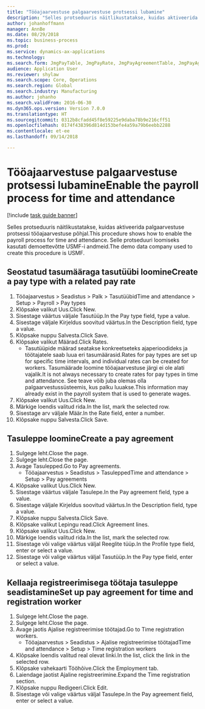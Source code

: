 ```yaml
--- 
title: "Tööajaarvestuse palgaarvestuse protsessi lubamine"
description: "Selles protseduuris näitlikustatakse, kuidas aktiveerida palgaarvestuse protsessi tööajaarvestuse põhjal."
author: johanhoffmann
manager: AnnBe
ms.date: 08/29/2018
ms.topic: business-process
ms.prod: 
ms.service: dynamics-ax-applications
ms.technology: 
ms.search.form: JmgPayTable, JmgPayRate, JmgPayAgreementTable, JmgPayAgreementLine, HcmWorker
audience: Application User
ms.reviewer: shylaw
ms.search.scope: Core, Operations
ms.search.region: Global
ms.search.industry: Manufacturing
ms.author: johanho
ms.search.validFrom: 2016-06-30
ms.dyn365.ops.version: Version 7.0.0
ms.translationtype: HT
ms.sourcegitcommit: 0312b8cfadd45f8e59225e9daba78b9e216cff51
ms.openlocfilehash: 0174f438396d814d153befe4a59a79b6eebb2288
ms.contentlocale: et-ee
ms.lasthandoff: 09/14/2018

---
```

# <a name="enable-the-payroll-process-for-time-and-attendance"></a><span data-ttu-id="b69e5-103">Tööajaarvestuse palgaarvestuse protsessi lubamine</span><span class="sxs-lookup"><span data-stu-id="b69e5-103">Enable the payroll process for time and attendance</span></span>

[!include [task guide banner](../../includes/task-guide-banner.md)]

<span data-ttu-id="b69e5-104">Selles protseduuris näitlikustatakse, kuidas aktiveerida palgaarvestuse protsessi tööajaarvestuse põhjal.</span><span class="sxs-lookup"><span data-stu-id="b69e5-104">This procedure shows how to enable the payroll process for time and attendance.</span></span> <span data-ttu-id="b69e5-105">Selle protseduuri loomiseks kasutati demoettevõtte USMF-i andmeid.</span><span class="sxs-lookup"><span data-stu-id="b69e5-105">The demo data company used to create this procedure is USMF.</span></span>


## <a name="create-a-pay-type-with-a-related-pay-rate"></a><span data-ttu-id="b69e5-106">Seostatud tasumääraga tasutüübi loomine</span><span class="sxs-lookup"><span data-stu-id="b69e5-106">Create a pay type with a related pay rate</span></span>
1. <span data-ttu-id="b69e5-107">Tööajaarvestus > Seadistus > Palk > Tasutüübid</span><span class="sxs-lookup"><span data-stu-id="b69e5-107">Time and attendance > Setup > Payroll > Pay types</span></span>
2. <span data-ttu-id="b69e5-108">Klõpsake valikut Uus.</span><span class="sxs-lookup"><span data-stu-id="b69e5-108">Click New.</span></span>
3. <span data-ttu-id="b69e5-109">Sisestage väärtus väljale Tasutüüp.</span><span class="sxs-lookup"><span data-stu-id="b69e5-109">In the Pay type field, type a value.</span></span>
4. <span data-ttu-id="b69e5-110">Sisestage väljale Kirjeldus soovitud väärtus.</span><span class="sxs-lookup"><span data-stu-id="b69e5-110">In the Description field, type a value.</span></span>
5. <span data-ttu-id="b69e5-111">Klõpsake nuppu Salvesta.</span><span class="sxs-lookup"><span data-stu-id="b69e5-111">Click Save.</span></span>
6. <span data-ttu-id="b69e5-112">Klõpsake valikut Määrad.</span><span class="sxs-lookup"><span data-stu-id="b69e5-112">Click Rates.</span></span>
    * <span data-ttu-id="b69e5-113">Tasutüüpide määrad seatakse konkreetseteks ajaperioodideks ja töötajatele saab luua eri tasumäärasid.</span><span class="sxs-lookup"><span data-stu-id="b69e5-113">Rates for pay types are set up for specific time intervals, and individual rates can be created for workers.</span></span> <span data-ttu-id="b69e5-114">Tasumäärade loomine tööajaarvestuse järgi ei ole alati vajalik.</span><span class="sxs-lookup"><span data-stu-id="b69e5-114">It is not always necessary to create rates for pay types in time and attendance.</span></span> <span data-ttu-id="b69e5-115">See teave võib juba olemas olla palgaarvestussüsteemis, kus palku luuakse.</span><span class="sxs-lookup"><span data-stu-id="b69e5-115">This information may already exist in the payroll system that is used to generate wages.</span></span>  
7. <span data-ttu-id="b69e5-116">Klõpsake valikut Uus.</span><span class="sxs-lookup"><span data-stu-id="b69e5-116">Click New.</span></span>
8. <span data-ttu-id="b69e5-117">Märkige loendis valitud rida.</span><span class="sxs-lookup"><span data-stu-id="b69e5-117">In the list, mark the selected row.</span></span>
9. <span data-ttu-id="b69e5-118">Sisestage arv väljale Määr.</span><span class="sxs-lookup"><span data-stu-id="b69e5-118">In the Rate field, enter a number.</span></span>
10. <span data-ttu-id="b69e5-119">Klõpsake nuppu Salvesta.</span><span class="sxs-lookup"><span data-stu-id="b69e5-119">Click Save.</span></span>

## <a name="create-a-pay-agreement"></a><span data-ttu-id="b69e5-120">Tasuleppe loomine</span><span class="sxs-lookup"><span data-stu-id="b69e5-120">Create a pay agreement</span></span>
1. <span data-ttu-id="b69e5-121">Sulgege leht.</span><span class="sxs-lookup"><span data-stu-id="b69e5-121">Close the page.</span></span>
2. <span data-ttu-id="b69e5-122">Sulgege leht.</span><span class="sxs-lookup"><span data-stu-id="b69e5-122">Close the page.</span></span>
3. <span data-ttu-id="b69e5-123">Avage Tasulepped.</span><span class="sxs-lookup"><span data-stu-id="b69e5-123">Go to Pay agreements.</span></span>
    * <span data-ttu-id="b69e5-124">Tööajaarvestus > Seadistus > Tasulepped</span><span class="sxs-lookup"><span data-stu-id="b69e5-124">Time and attendance > Setup > Pay agreements</span></span>  
4. <span data-ttu-id="b69e5-125">Klõpsake valikut Uus.</span><span class="sxs-lookup"><span data-stu-id="b69e5-125">Click New.</span></span>
5. <span data-ttu-id="b69e5-126">Sisestage väärtus väljale Tasulepe.</span><span class="sxs-lookup"><span data-stu-id="b69e5-126">In the Pay agreement field, type a value.</span></span>
6. <span data-ttu-id="b69e5-127">Sisestage väljale Kirjeldus soovitud väärtus.</span><span class="sxs-lookup"><span data-stu-id="b69e5-127">In the Description field, type a value.</span></span>
7. <span data-ttu-id="b69e5-128">Klõpsake nuppu Salvesta.</span><span class="sxs-lookup"><span data-stu-id="b69e5-128">Click Save.</span></span>
8. <span data-ttu-id="b69e5-129">Klõpsake valikut Lepingu read.</span><span class="sxs-lookup"><span data-stu-id="b69e5-129">Click Agreement lines.</span></span>
9. <span data-ttu-id="b69e5-130">Klõpsake valikut Uus.</span><span class="sxs-lookup"><span data-stu-id="b69e5-130">Click New.</span></span>
10. <span data-ttu-id="b69e5-131">Märkige loendis valitud rida.</span><span class="sxs-lookup"><span data-stu-id="b69e5-131">In the list, mark the selected row.</span></span>
11. <span data-ttu-id="b69e5-132">Sisestage või valige väärtus väljal Reeglite tüüp.</span><span class="sxs-lookup"><span data-stu-id="b69e5-132">In the Profile type field, enter or select a value.</span></span>
12. <span data-ttu-id="b69e5-133">Sisestage või valige väärtus väljal Tasutüüp.</span><span class="sxs-lookup"><span data-stu-id="b69e5-133">In the Pay type field, enter or select a value.</span></span>

## <a name="set-up-pay-agreement-for-time-and-registration-worker"></a><span data-ttu-id="b69e5-134">Kellaaja registreerimisega töötaja tasuleppe seadistamine</span><span class="sxs-lookup"><span data-stu-id="b69e5-134">Set up pay agreement for time and registration worker</span></span>
1. <span data-ttu-id="b69e5-135">Sulgege leht.</span><span class="sxs-lookup"><span data-stu-id="b69e5-135">Close the page.</span></span>
2. <span data-ttu-id="b69e5-136">Sulgege leht.</span><span class="sxs-lookup"><span data-stu-id="b69e5-136">Close the page.</span></span>
3. <span data-ttu-id="b69e5-137">Avage jaotis Ajalise registreerimise töötajad.</span><span class="sxs-lookup"><span data-stu-id="b69e5-137">Go to Time registration workers.</span></span>
    * <span data-ttu-id="b69e5-138">Tööajaarvestus > Seadistus > Ajalise registreerimise töötajad</span><span class="sxs-lookup"><span data-stu-id="b69e5-138">Time and attendance > Setup > Time registration workers</span></span>  
4. <span data-ttu-id="b69e5-139">Klõpsake loendis valitud real olevat linki.</span><span class="sxs-lookup"><span data-stu-id="b69e5-139">In the list, click the link in the selected row.</span></span>
5. <span data-ttu-id="b69e5-140">Klõpsake vahekaarti Tööhõive.</span><span class="sxs-lookup"><span data-stu-id="b69e5-140">Click the Employment tab.</span></span>
6. <span data-ttu-id="b69e5-141">Laiendage jaotist Ajaline registreerimine.</span><span class="sxs-lookup"><span data-stu-id="b69e5-141">Expand the Time registration section.</span></span>
7. <span data-ttu-id="b69e5-142">Klõpsake nuppu Redigeeri.</span><span class="sxs-lookup"><span data-stu-id="b69e5-142">Click Edit.</span></span>
8. <span data-ttu-id="b69e5-143">Sisestage või valige väärtus väljal Tasulepe.</span><span class="sxs-lookup"><span data-stu-id="b69e5-143">In the Pay agreement field, enter or select a value.</span></span>


